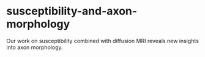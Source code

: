 # susceptibility-and-axon-morphology
Our work on susceptibility combined with diffusion MRI reveals new insights into axon morphology.
